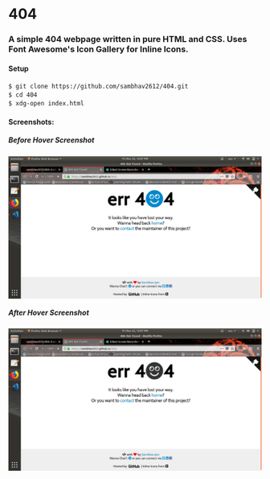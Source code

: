 # 404
### A simple 404 webpage written in pure HTML and CSS. Uses Font Awesome's Icon Gallery for Inline Icons.

#### Setup
```bash
$ git clone https://github.com/sambhav2612/404.git
$ cd 404
$ xdg-open index.html 
```

#### Screenshots:
##### Before Hover Screenshot
<img align="center" src="styles/images/ss1.png" alt="Before Hover Screenshot">

##### After Hover Screenshot
<img align="center" src="styles/images/ss2.png" alt="After Hover Screendhot">
